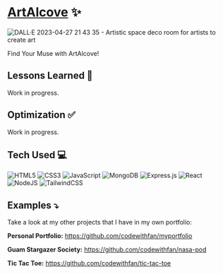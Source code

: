 # <a target="_blank" href="#">ArtAlcove</a> ✨

![DALL·E 2023-04-27 21 43 35 - Artistic space deco room for artists to create art](https://user-images.githubusercontent.com/85418632/235049301-5e2359df-31bd-4693-865b-8ef68d6e520f.png)

Find Your Muse with ArtAlcove!

## Lessons Learned 💭
Work in progress.

## Optimization ✅
Work in progress.

## Tech Used 💻

![HTML5](https://img.shields.io/badge/html5-%23E34F26.svg?style=for-the-badge&logo=html5&logoColor=white)
![CSS3](https://img.shields.io/badge/css3-%231572B6.svg?style=for-the-badge&logo=css3&logoColor=white)
![JavaScript](https://img.shields.io/badge/javascript-%23323330.svg?style=for-the-badge&logo=javascript&logoColor=%23F7DF1E)
![MongoDB](https://img.shields.io/badge/MongoDB-%234ea94b.svg?style=for-the-badge&logo=mongodb&logoColor=white)
![Express.js](https://img.shields.io/badge/express.js-%23404d59.svg?style=for-the-badge&logo=express&logoColor=%2361DAFB)
![React](https://img.shields.io/badge/react-%2320232a.svg?style=for-the-badge&logo=react&logoColor=%2361DAFB)
![NodeJS](https://img.shields.io/badge/node.js-6DA55F?style=for-the-badge&logo=node.js&logoColor=white)
![TailwindCSS](https://img.shields.io/badge/tailwindcss-%2338B2AC.svg?style=for-the-badge&logo=tailwind-css&logoColor=white)

## Examples ⤵️
Take a look at my other projects that I have in my own portfolio:

**Personal Portfolio:** https://github.com/codewithfan/myportfolio

**Guam Stargazer Society:** https://github.com/codewithfan/nasa-pod

**Tic Tac Toe:** https://github.com/codewithfan/tic-tac-toe
